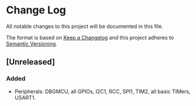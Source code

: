 # Change Log

All notable changes to this project will be documented in this file.

The format is based on [Keep a Changelog](http://keepachangelog.com/)
and this project adheres to [Semantic Versioning](http://semver.org/).

## [Unreleased]

### Added

- Peripherals: DBGMCU, all GPIOs, I2C1, RCC, SPI1, TIM2, all basic TIMers,
  USART1.
